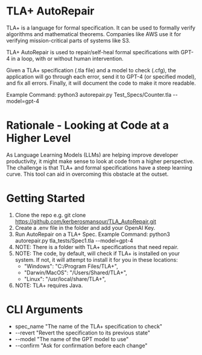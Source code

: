 # TLA+ AutoRepair

TLA+ is a language for formal specification. It can be used to formally verify algorithms and mathematical theorems. Companies like AWS use it for verifying mission-critical parts of systems like S3.

TLA+ AutoRepair is used to repair/self-heal formal specifications with GPT-4 in a loop, with or without human intervention.

Given a TLA+ specification (.tla file) and a model to check (.cfg), the application will go through each error, send it to GPT-4 (or specified model), and fix all errors. Finally, it will document the code to make it more readable.

Example Command: python3 autorepair.py Test_Specs/Counter.tla --model=gpt-4

# Rationale - Looking at Code at a Higher Level
As Language Learning Models (LLMs) are helping improve developer productivity, it might make sense to look at code from a higher perspective. The challenge is that TLA+ and formal specifications have a steep learning curve. This tool can aid in overcoming this obstacle at the outset.

# Getting Started
1. Clone the repo e.g. git clone https://github.com/kerberosmansour/TLA_AutoRepair.git
2. Create a .env file in the folder and add your OpenAI Key.
3. Run AutoRepair on a TLA+ Spec. Example Command: python3 autorepair.py tla_tests/Spec1.tla --model=gpt-4
4. NOTE: There is a folder with TLA+ specifications that need repair.
5. NOTE: The code, by default, will check if TLA+ is installed on your system. If not, it will attempt to install it for you in these locations:
	* "Windows": "C:/Program Files/TLA+",
	* "Darwin/MacOS": "/Users/Shared/TLA+",
	* "Linux": "/usr/local/share/TLA+",
6. NOTE: TLA+ requires Java.

# CLI Arguments
* spec_name "The name of the TLA+ specification to check"
* --revert "Revert the specification to its previous state"
* --model "The name of the GPT model to use"
* --confirm "Ask for confirmation before each change"
